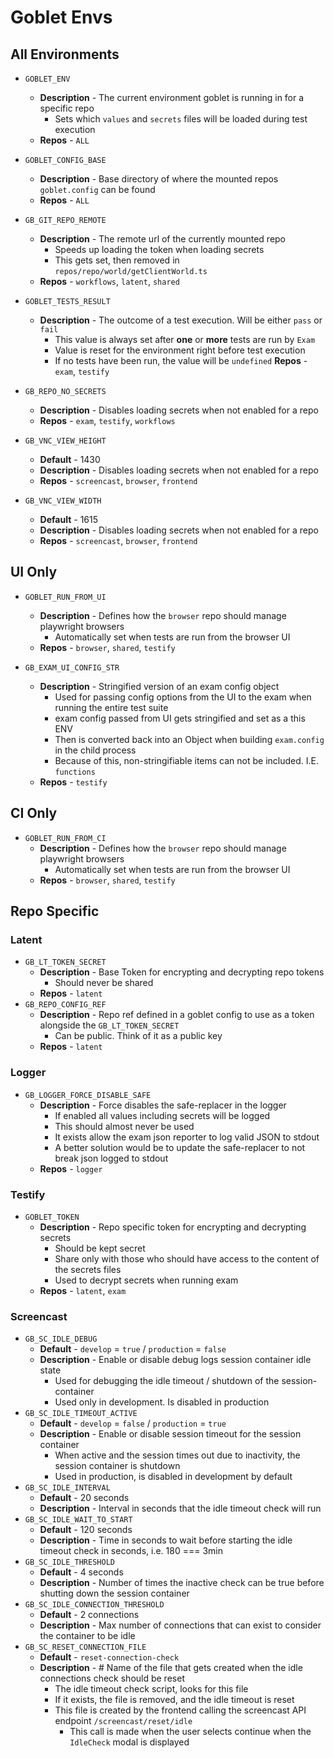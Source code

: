 # Goblet Envs


## All Environments

* `GOBLET_ENV`
  * **Description** - The current environment goblet is running in for a specific repo
    * Sets which `values` and `secrets` files will be loaded during test execution
  * **Repos** - `ALL`

* `GOBLET_CONFIG_BASE`
  * **Description** - Base directory of where the mounted repos `goblet.config` can be found
  * **Repos** - `ALL`

* `GB_GIT_REPO_REMOTE`
  * **Description** - The remote url of the currently mounted repo
    * Speeds up loading the token when loading secrets
    * This gets set, then removed in `repos/repo/world/getClientWorld.ts`
  * **Repos** - `workflows`, `latent`, `shared`


* `GOBLET_TESTS_RESULT`
  * **Description** - The outcome of a test execution. Will be either `pass` or `fail`
    * This value is always set after **one** or **more** tests are run by `Exam`
    * Value is reset for the environment right before test execution
    * If no tests have been run, the value will be `undefined`
  **Repos** - `exam`, `testify`


* `GB_REPO_NO_SECRETS`
  * **Description** - Disables loading secrets when not enabled for a repo
  * **Repos** - `exam`, `testify`, `workflows`

* `GB_VNC_VIEW_HEIGHT`
  * **Default** - 1430
  * **Description** - Disables loading secrets when not enabled for a repo
  * **Repos** - `screencast`, `browser`, `frontend`

* `GB_VNC_VIEW_WIDTH`
  * **Default** -  1615
  * **Description** - Disables loading secrets when not enabled for a repo
  * **Repos** - `screencast`, `browser`, `frontend`


## UI Only

* `GOBLET_RUN_FROM_UI`
  * **Description** - Defines how the `browser` repo should manage playwright browsers
    * Automatically set when tests are run from the browser UI
  * **Repos** - `browser`, `shared`, `testify`

* `GB_EXAM_UI_CONFIG_STR`
  * **Description** - Stringified version of an exam config object
    * Used for passing config options from the UI to the exam when running the entire test suite
    * exam config passed from UI gets stringified and set as a this ENV
    * Then is converted back into an Object when building `exam.config` in the child process
    * Because of this, non-stringifiable items can not be included. I.E. `functions`
  * **Repos** - `testify`


## CI Only

* `GOBLET_RUN_FROM_CI`
  * **Description** - Defines how the `browser` repo should manage playwright browsers
    * Automatically set when tests are run from the browser UI
  * **Repos** - `browser`, `shared`, `testify`



## Repo Specific

### Latent

* `GB_LT_TOKEN_SECRET`
  * **Description** - Base Token for encrypting and decrypting repo tokens
    * Should never be shared
  * **Repos** - `latent`
* `GB_REPO_CONFIG_REF`
  * **Description** - Repo ref defined in a goblet config to use as a token alongside the `GB_LT_TOKEN_SECRET`
    * Can be public. Think of it as a public key
  * **Repos** - `latent`

### Logger

* `GB_LOGGER_FORCE_DISABLE_SAFE`
  * **Description** - Force disables the safe-replacer in the logger
    * If enabled all values including secrets will be logged
    * This should almost never be used
    * It exists allow the exam json reporter to log valid JSON to stdout
    * A better solution would be to update the safe-replacer to not break json logged to stdout
  * **Repos** - `logger`


### Testify

* `GOBLET_TOKEN`
  * **Description** - Repo specific token for encrypting and decrypting secrets
    * Should be kept secret
    * Share only with those who should have access to the content of the secrets files
    * Used to decrypt secrets when running exam
  * **Repos** - `latent`, `exam`


### Screencast

* `GB_SC_IDLE_DEBUG`
  * **Default** - `develop` = `true` / `production` = `false`
  * **Description** - Enable or disable debug logs session container idle state
    * Used for debugging the idle timeout / shutdown of the session-container
    * Used only in development. Is disabled in production
* `GB_SC_IDLE_TIMEOUT_ACTIVE`
  * **Default** - `develop` = `false` / `production` = `true`
  * **Description** - Enable or disable session timeout for the session container
    * When active and the session times out due to inactivity, the session container is shutdown
    * Used in production, is disabled in development by default
* `GB_SC_IDLE_INTERVAL`
  * **Default** - 20 seconds
  * **Description** - Interval in seconds that the idle timeout check will run
* `GB_SC_IDLE_WAIT_TO_START`
  * **Default** - 120 seconds
  * **Description** - Time in seconds to wait before starting the idle timeout check in seconds, i.e. 180 === 3min
* `GB_SC_IDLE_THRESHOLD`
  * **Default** - 4 seconds
  * **Description** - Number of times the inactive check can be true before shutting down the session container
* `GB_SC_IDLE_CONNECTION_THRESHOLD`
  * **Default** - 2 connections
  * **Description** - Max number of connections that can exist to consider the container to be idle
* `GB_SC_RESET_CONNECTION_FILE`
  * **Default** - `reset-connection-check`
  * **Description** - # Name of the file that gets created when the idle connections check should be reset
    * The idle timeout check script, looks for this file
    * If it exists, the file is removed, and the idle timeout is reset
    * This file is created by the frontend calling the screencast API endpoint `/screencast/reset/idle`
      * This call is made when the user selects continue when the `IdleCheck` modal is displayed

